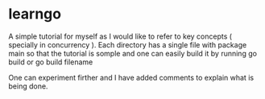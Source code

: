 # learngo

A simple tutorial for myself as I would like to refer to key concepts ( specially in concurrency ). 
Each directory has a single file with package main so that the tutorial is somple and one can easily build it 
by running go build
or
go build filename

One can experiment firther and I have added comments to explain what is being done.
